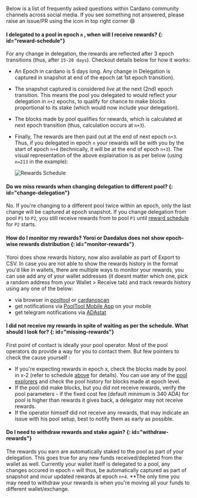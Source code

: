   
  
Below is a list of frequently asked questions within Cardano community channels across social media. If you see something not answered, please raise an issue/PR using the icon in top right corner :smile:

#### I delegated to a pool in epoch `n` , when will I receive rewards? {: id="reward-schedule"}
For any change in delegation, the rewards are reflected after 3 epoch transitions (thus, after `15-20 days`). Checkout details below for how it works:
- An Epoch in cardano is 5 days long. Any change in Delegation is captured in snapshot at end of the epoch (at 1st epoch transition).
- The snapshot captured is considered *live* at the next (2nd) epoch transition. This means the pool you delegated to would reflect your delegation in `n+2` epochs, to qualify for chance to make blocks proportional to its stake (which would now include your delegation).
- The blocks made by pool qualifies for rewards, which is calculated at next epoch transition (thus, calculation occurs at `n+3`).
- Finally, The rewards are then paid out at the end of next epoch `n+3`.
Thus, if you delegated in epoch `n` your rewards will be with you by the start of epoch `n+4` (technically, it will be at the end of epoch `n+3`).
The visual representation of the above explaination is as per below (using `n=213` in the example):

  ![Rewards Schedule](https://raw.githubusercontent.com/cardano-community/support-faq/images/docs/images/rewards-schedule.jpg)

#### Do we miss rewards when changing delegation to different pool? {: id="change-delegation"}
No.
If you're changing to a different pool twice within an epoch, only the last change will be captured at epoch snapshot.
If you change delegation from pool `P1` to `P2`, you still receive rewards from  to pool `P1` until [reward schedule](#reward-schedule) for `P2` starts.

#### How do I monitor my rewards? Yoroi or Daedalus does not show epoch-wise rewards distribution {: id="monitor-rewards"}
Yoroi does show rewards history, now also available as part of Export to CSV. In case you are not able to show the rewards history in the format you'd like in wallets, there are multiple ways to monitor your rewards, you can use add any of your wallet addresses (it doesnt matter which one, pick a random address from your Wallet > Receive tab) and track rewards history using any one of the below:
- via browser in [pooltool] or [cardanoscan]
- get notifications via [PoolTool Mobile App](https://pegasuspool.info/) on your mobile
- get telegram notifications via [ADAstat](https://t.me/AdaStatBot)

#### I did not receive my rewards in spite of waiting as per the schedule. What should I look for? {: id="missing-rewards"}
First point of contact is ideally your pool operator. Most of the pool operators do provide a way for you to contact them. But few pointers to check the cause yourself :
- If you're expecting rewards in epoch x, check the blocks made by pool in x-2 (refer to schedule [above](#reward-schedule) for details).  You can use any of the [pool explorers](explorers.md#list) and check the pool history for blocks made at epoch level.
- If the pool did make blocks, but you did not receive rewards, verify the pool parameters - if the fixed cost fee (default minimum is 340 ADA) for pool is higher than rewards it gives back, a delegator may not receive rewards.
- If the operator himself did not receive any rewards, that may indicate an issue with his pool setup, best to notify them as early as possible.

#### Do I need to withdraw rewards and stake again? {: id="withdraw-rewards"}
The rewards you earn are automatically staked to the pool as part of your delegation. This goes true for any new funds received/depleted from the wallet as well. Currently your wallet itself is delegated to a pool, any changes occured in epoch `n` will thus, be automatically captured as part of snapshot and incur updated rewards at epoch `n+4`. **The only time you may need to withdraw your rewards is when you're moving all your funds to different wallet/exchange. 

[pooltool]: https://pooltool.io
[cardanoscan]: https://cardanoscan.io
[adapools]: https://adapools.org
